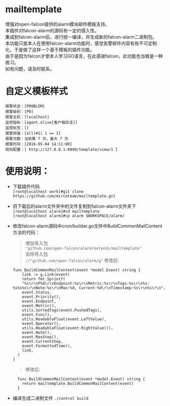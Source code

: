 # mailtemplate
增强对open-falcon提供的alarm模块邮件模板支持。  
本插件对falcon-alarm的源码有一定的侵入性。  
集成到falcon-alarm后，进行统一编译，并生成新的falcon-alarm二进制包。  
本功能只是本人在使用falcon-alarm功能时，感觉告警邮件内容有些不可定制化，于是做了这样一个基于模板的插件功能。  
由于是因为falcon才使本人学习GO语言，在此感谢falcon，此功能也当做是一种练习。  
如有问题，请及时联系。

# 自定义模板样式
```
报警状态：[PROBLEM]
报警级别：[P0]
报警主机：[localhost]
监控指标：[agent.alive[客户端存活]]
监控标签：[]
报警阀值：[all(#1) 1 == 1]
报警次数：当前第 7 次，最大 7 次
报警时间：[2016-05-04 14:11:00]
规则配置：[ http://127.0.0.1:8899/template/view/1 ]
```

# 使用说明：
  * 下载插件代码  
      `[root@localhost work]#git clone https://github.com/mircoteam/mailtemplate.git`
  * 将下载后的alarm文件夹中的文件复制到falcon-alarm文件夹下  
      `[root@localhost alarm]#cd mailtemplate`  
      `[root@localhost alarm]#cp alarm $WORKSPACE/alarm/`  
  * 修改falcon-alarm源码中cron/builder.go文件中BuildCommonMailContent方法的代码：  
      >增加导入包  
        `"github.com/open-falcon/alarm/extends/mailtemplate"`  
      >去除导入包  
        `//"github.com/open-falcon/alarm/g"`
      >修改前:  

        func BuildCommonMailContent(event *model.Event) string {
	        link := g.Link(event)
	        return fmt.Sprintf(
      		"%s\r\nP%d\r\nEndpoint:%s\r\nMetric:%s\r\nTags:%s\r\n%s: %s%s%s\r\nNote:%s\r\nMax:%d, Current:%d\r\nTimestamp:%s\r\n%s\r\n",
      		event.Status,
      		event.Priority(),
      		event.Endpoint,
      		event.Metric(),
      		utils.SortedTags(event.PushedTags),
      		event.Func(),
      		utils.ReadableFloat(event.LeftValue),
      		event.Operator(),
      		utils.ReadableFloat(event.RightValue()),
      		event.Note(),
      		event.MaxStep(),
      		event.CurrentStep,
      		event.FormattedTime(),
      		link,
      	  )
        }

      >修改后:

          func BuildCommonMailContent(event *model.Event) string {
          	return mailtemplate.BuildCommonMailContent(event)
          }
  * 编译生成二进制文件
    `./control build`

